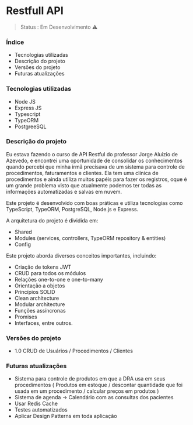 <h1>Restfull API</h1>

> Status : Em Desenvolvimento ⚠️

### Índice
+  Tecnologias utilizadas
+  Descrição do projeto
+  Versões do projeto
+  Futuras atualizações

### Tecnologias utilizadas
* Node JS
* Express JS
* Typescript
* TypeORM
* PostgreeSQL

### Descrição do projeto
Eu estava fazendo o curso de API Restful do professor Jorge Aluizio de Azevedo, e encontrei uma oportunidade de consolidar os conhecimentos quando percebi que minha irmã precisava de um sistema para controle de procedimentos, faturamentos e clientes. Ela tem uma clínica de procedimentos e ainda utiliza muitos papéis para fazer os registros, oque é um grande problema visto que atualmente podemos ter todas as informações automatizadas e salvas em nuvem.

Este projeto é desenvolvido com boas práticas e utiliza tecnologias como TypeScript, TypeORM, PostgreSQL, Node.js e Express.

A arquitetura do projeto é dividida em:

- Shared
- Modules (services, controllers, TypeORM repository & entities)
- Config
  
Este projeto aborda diversos conceitos importantes, incluindo:

- Criação de tokens JWT
- CRUD para todos os módulos
- Relações one-to-one e one-to-many
- Orientação a objetos
- Princípios SOLID
- Clean architecture
- Modular architecture
- Funções assíncronas
- Promises
- Interfaces, entre outros.

### Versões do projeto
* 1.0 CRUD de Usuários / Procedimentos / Clientes

### Futuras atualizações
- Sistema para controle de produtos em que a DRA usa em seus procedimentos ( Produtos em estoque / descontar quantidade que foi usada em um procedimento / calcular preços em produtos )
- Sistema de agenda -> Calendário com as consultas dos pacientes
- Usar Redis Cache
- Testes automatizados
- Aplicar Design Patterns em toda aplicação


  
  
